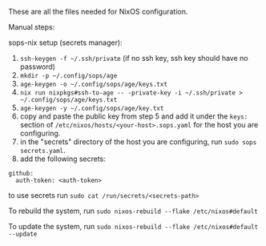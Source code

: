 These are all the files needed for NixOS configuration.

Manual steps:

sops-nix setup (secrets manager):

1. ```ssh-keygen -f ~/.ssh/private``` (if no ssh key, ssh key should have no password)
2. ```mkdir -p ~/.config/sops/age```
3. ```age-keygen -o ~/.config/sops/age/keys.txt```
4. ```nix run nixpkgs#ssh-to-age -- -private-key -i ~/.ssh/private > ~/.config/sops/age/keys.txt```
5. ```age-keygen -y ~/.config/sops/age/key.txt```
6. copy and paste the public key from step 5 and add it under the ```keys:``` section of ```/etc/nixos/hosts/<your-host>.sops.yaml``` for the host you are configuring.
7. in the "secrets" directory of the host you are configuring, run ```sudo sops secrets.yaml```. 
8. add the following secrets:

```
github:
  auth-token: <auth-token>
```

to use secrets run ```sudo cat /run/secrets/<secrets-path>```

To rebuild the system, run ```sudo nixos-rebuild --flake /etc/nixos#default```

To update the system, run ```sudo nixos-rebuild --flake /etc/nixos#default --update```
